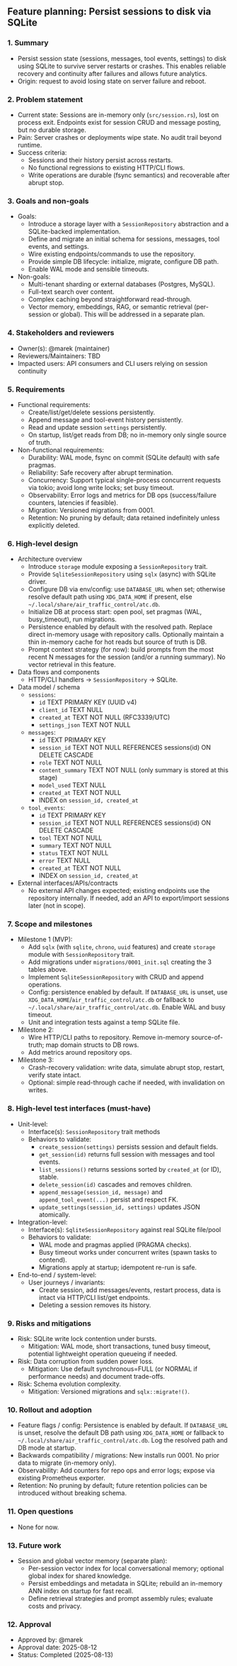## Feature planning: Persist sessions to disk via SQLite

### 1. Summary

- Persist session state (sessions, messages, tool events, settings) to disk using SQLite to survive server restarts or crashes. This enables reliable recovery and continuity after failures and allows future analytics.
- Origin: request to avoid losing state on server failure and reboot.

### 2. Problem statement

- Current state: Sessions are in-memory only (`src/session.rs`), lost on process exit. Endpoints exist for session CRUD and message posting, but no durable storage.
- Pain: Server crashes or deployments wipe state. No audit trail beyond runtime.
- Success criteria:
  - Sessions and their history persist across restarts.
  - No functional regressions to existing HTTP/CLI flows.
  - Write operations are durable (fsync semantics) and recoverable after abrupt stop.

### 3. Goals and non-goals

- Goals:
  - Introduce a storage layer with a `SessionRepository` abstraction and a SQLite-backed implementation.
  - Define and migrate an initial schema for sessions, messages, tool events, and settings.
  - Wire existing endpoints/commands to use the repository.
  - Provide simple DB lifecycle: initialize, migrate, configure DB path.
  - Enable WAL mode and sensible timeouts.
- Non-goals:
  - Multi-tenant sharding or external databases (Postgres, MySQL).
  - Full-text search over content.
  - Complex caching beyond straightforward read-through.
  - Vector memory, embeddings, RAG, or semantic retrieval (per-session or global). This will be addressed in a separate plan.

### 4. Stakeholders and reviewers

- Owner(s): @marek (maintainer)
- Reviewers/Maintainers: TBD
- Impacted users: API consumers and CLI users relying on session continuity

### 5. Requirements

- Functional requirements:
  - Create/list/get/delete sessions persistently.
  - Append message and tool-event history persistently.
  - Read and update session `settings` persistently.
  - On startup, list/get reads from DB; no in-memory only single source of truth.
- Non-functional requirements:
  - Durability: WAL mode, fsync on commit (SQLite default) with safe pragmas.
  - Reliability: Safe recovery after abrupt termination.
  - Concurrency: Support typical single-process concurrent requests via tokio; avoid long write locks; set busy timeout.
  - Observability: Error logs and metrics for DB ops (success/failure counters, latencies if feasible).
  - Migration: Versioned migrations from 0001.
  - Retention: No pruning by default; data retained indefinitely unless explicitly deleted.

### 6. High-level design

- Architecture overview
  - Introduce `storage` module exposing a `SessionRepository` trait.
  - Provide `SqliteSessionRepository` using `sqlx` (async) with SQLite driver.
  - Configure DB via env/config: use `DATABASE_URL` when set; otherwise resolve default path using `XDG_DATA_HOME` if present, else `~/.local/share/air_traffic_control/atc.db`.
  - Initialize DB at process start: open pool, set pragmas (WAL, busy_timeout), run migrations.
  - Persistence enabled by default with the resolved path. Replace direct in-memory usage with repository calls. Optionally maintain a thin in-memory cache for hot reads but source of truth is DB.
  - Prompt context strategy (for now): build prompts from the most recent N messages for the session (and/or a running summary). No vector retrieval in this feature.
- Data flows and components
  - HTTP/CLI handlers -> `SessionRepository` -> SQLite.
- Data model / schema
  - `sessions`:
    - `id` TEXT PRIMARY KEY (UUID v4)
    - `client_id` TEXT NULL
    - `created_at` TEXT NOT NULL (RFC3339/UTC)
    - `settings_json` TEXT NOT NULL
  - `messages`:
    - `id` TEXT PRIMARY KEY
    - `session_id` TEXT NOT NULL REFERENCES sessions(id) ON DELETE CASCADE
    - `role` TEXT NOT NULL
    - `content_summary` TEXT NOT NULL (only summary is stored at this stage)
    - `model_used` TEXT NULL
    - `created_at` TEXT NOT NULL
    - INDEX on `session_id, created_at`
  - `tool_events`:
    - `id` TEXT PRIMARY KEY
    - `session_id` TEXT NOT NULL REFERENCES sessions(id) ON DELETE CASCADE
    - `tool` TEXT NOT NULL
    - `summary` TEXT NOT NULL
    - `status` TEXT NOT NULL
    - `error` TEXT NULL
    - `created_at` TEXT NOT NULL
    - INDEX on `session_id, created_at`
- External interfaces/APIs/contracts
  - No external API changes expected; existing endpoints use the repository internally. If needed, add an API to export/import sessions later (not in scope).

### 7. Scope and milestones

- Milestone 1 (MVP):
  - Add `sqlx` (with `sqlite`, `chrono`, `uuid` features) and create `storage` module with `SessionRepository` trait.
  - Add migrations under `migrations/0001_init.sql` creating the 3 tables above.
  - Implement `SqliteSessionRepository` with CRUD and append operations.
  - Config: persistence enabled by default. If `DATABASE_URL` is unset, use `XDG_DATA_HOME`/`air_traffic_control/atc.db` or fallback to `~/.local/share/air_traffic_control/atc.db`. Enable WAL and busy timeout.
  - Unit and integration tests against a temp SQLite file.
- Milestone 2:
  - Wire HTTP/CLI paths to repository. Remove in-memory source-of-truth; map domain structs to DB rows.
  - Add metrics around repository ops.
- Milestone 3:
  - Crash-recovery validation: write data, simulate abrupt stop, restart, verify state intact.
  - Optional: simple read-through cache if needed, with invalidation on writes.

### 8. High-level test interfaces (must-have)

- Unit-level:
  - Interface(s): `SessionRepository` trait methods
  - Behaviors to validate:
    - `create_session(settings)` persists session and default fields.
    - `get_session(id)` returns full session with messages and tool events.
    - `list_sessions()` returns sessions sorted by `created_at` (or ID), stable.
    - `delete_session(id)` cascades and removes children.
    - `append_message(session_id, message)` and `append_tool_event(...)` persist and respect FK.
    - `update_settings(session_id, settings)` updates JSON atomically.
- Integration-level:
  - Interface(s): `SqliteSessionRepository` against real SQLite file/pool
  - Behaviors to validate:
    - WAL mode and pragmas applied (PRAGMA checks).
    - Busy timeout works under concurrent writes (spawn tasks to contend).
    - Migrations apply at startup; idempotent re-run is safe.
- End-to-end / system-level:
  - User journeys / invariants:
    - Create session, add messages/events, restart process, data is intact via HTTP/CLI list/get endpoints.
    - Deleting a session removes its history.

### 9. Risks and mitigations

- Risk: SQLite write lock contention under bursts.
  - Mitigation: WAL mode, short transactions, tuned busy timeout, potential lightweight operation queueing if needed.
- Risk: Data corruption from sudden power loss.
  - Mitigation: Use default synchronous=FULL (or NORMAL if performance needs) and document trade-offs.
- Risk: Schema evolution complexity.
  - Mitigation: Versioned migrations and `sqlx::migrate!()`.

### 10. Rollout and adoption

- Feature flags / config: Persistence is enabled by default. If `DATABASE_URL` is unset, resolve the default DB path using `XDG_DATA_HOME` or fallback to `~/.local/share/air_traffic_control/atc.db`. Log the resolved path and DB mode at startup.
- Backwards compatibility / migrations: New installs run 0001. No prior data to migrate (in-memory only).
- Observability: Add counters for repo ops and error logs; expose via existing Prometheus exporter.
 - Retention: No pruning by default; future retention policies can be introduced without breaking schema.

### 11. Open questions

- None for now.

### 13. Future work

- Session and global vector memory (separate plan):
  - Per-session vector index for local conversational memory; optional global index for shared knowledge.
  - Persist embeddings and metadata in SQLite; rebuild an in-memory ANN index on startup for fast recall.
  - Define retrieval strategies and prompt assembly rules; evaluate costs and privacy.

### 12. Approval

- Approved by: @marek
- Approval date: 2025-08-12
- Status: Completed (2025-08-13)


